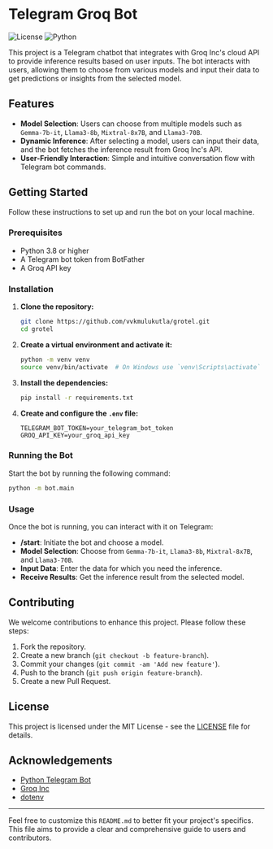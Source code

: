 # Telegram Groq Bot

![License](https://img.shields.io/badge/license-MIT-blue.svg)
![Python](https://img.shields.io/badge/python-3.8+-brightgreen.svg)

This project is a Telegram chatbot that integrates with Groq Inc's cloud API to provide inference results based on user inputs. The bot interacts with users, allowing them to choose from various models and input their data to get predictions or insights from the selected model.

## Features

- **Model Selection**: Users can choose from multiple models such as `Gemma-7b-it`, `Llama3-8b`, `Mixtral-8x7B`, and `Llama3-70B`.
- **Dynamic Inference**: After selecting a model, users can input their data, and the bot fetches the inference result from Groq Inc's API.
- **User-Friendly Interaction**: Simple and intuitive conversation flow with Telegram bot commands.


## Getting Started

Follow these instructions to set up and run the bot on your local machine.

### Prerequisites

- Python 3.8 or higher
- A Telegram bot token from BotFather
- A Groq API key

### Installation

1. **Clone the repository:**

   ```sh
   git clone https://github.com/vvkmulukutla/grotel.git
   cd grotel
   ```

2. **Create a virtual environment and activate it:**

   ```sh
   python -m venv venv
   source venv/bin/activate  # On Windows use `venv\Scripts\activate`
   ```

3. **Install the dependencies:**

   ```sh
   pip install -r requirements.txt
   ```

4. **Create and configure the `.env` file:**

   ```plaintext
   TELEGRAM_BOT_TOKEN=your_telegram_bot_token
   GROQ_API_KEY=your_groq_api_key
   ```

### Running the Bot

Start the bot by running the following command:

```sh
python -m bot.main
```

### Usage

Once the bot is running, you can interact with it on Telegram:

- **/start**: Initiate the bot and choose a model.
- **Model Selection**: Choose from `Gemma-7b-it`, `Llama3-8b`, `Mixtral-8x7B`, and `Llama3-70B`.
- **Input Data**: Enter the data for which you need the inference.
- **Receive Results**: Get the inference result from the selected model.

## Contributing

We welcome contributions to enhance this project. Please follow these steps:

1. Fork the repository.
2. Create a new branch (`git checkout -b feature-branch`).
3. Commit your changes (`git commit -am 'Add new feature'`).
4. Push to the branch (`git push origin feature-branch`).
5. Create a new Pull Request.

## License

This project is licensed under the MIT License - see the [LICENSE](LICENSE) file for details.

## Acknowledgements

- [Python Telegram Bot](https://python-telegram-bot.org/)
- [Groq Inc](https://groq.com/)
- [dotenv](https://pypi.org/project/python-dotenv/)

---

Feel free to customize this `README.md` to better fit your project's specifics. This file aims to provide a clear and comprehensive guide to users and contributors.
```